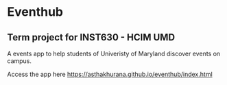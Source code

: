 # Eventhub
## Term project for INST630 - HCIM UMD
A events app to help students of Univeristy of Maryland discover events on campus.

Access the app here 
https://asthakhurana.github.io/eventhub/index.html
